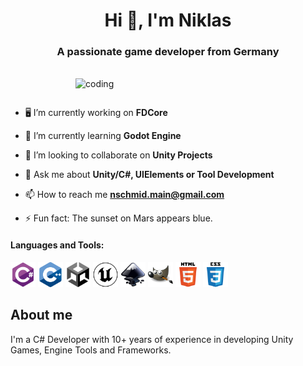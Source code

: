 <h1 align="center">Hi 👋, I'm Niklas</h1>
<h3 align="center">A passionate game developer from Germany</h3>
<br>

<img align="right" alt="coding" width="400" src="https://miro.medium.com/v2/resize:fit:1358/1*VMmvImch6VU5pc2VktY1uw.gif">

$~$
- 🖥 I’m currently working on **FDCore**

- 🧠 I’m currently learning **Godot Engine**

- 🤝 I’m looking to collaborate on **Unity Projects**

- 💬 Ask me about **Unity/C#, UIElements or Tool Development**

- 📫 How to reach me **nschmid.main@gmail.com**

- ⚡ Fun fact: The sunset on Mars appears blue.

#### Languages and Tools:

<p>
  <img src="https://raw.githubusercontent.com/devicons/devicon/master/icons/csharp/csharp-original.svg" alt="csharp" width="40" height="40"/>
  <img src="https://raw.githubusercontent.com/devicons/devicon/master/icons/cplusplus/cplusplus-original.svg" alt="cplusplus" width="40" height="40"/>
  <img src="https://raw.githubusercontent.com/devicons/devicon/master/icons/unity/unity-original.svg" alt="unity" width="40" height="40"/>
  <img src="https://raw.githubusercontent.com/devicons/devicon/master/icons/unrealengine/unrealengine-original.svg" alt="unreal" width="40" height="40"/>
  <img src="https://raw.githubusercontent.com/devicons/devicon/master/icons/inkscape/inkscape-original.svg" alt="inkscape" width="40" height="40"/>
  <img src="https://raw.githubusercontent.com/devicons/devicon/master/icons/gimp/gimp-original.svg" alt="gimp" width="40" height="40"/>
  <img src="https://raw.githubusercontent.com/devicons/devicon/master/icons/html5/html5-original-wordmark.svg" alt="html5" width="40" height="40"/>
  <img src="https://raw.githubusercontent.com/devicons/devicon/master/icons/css3/css3-original-wordmark.svg" alt="css3" width="40" height="40"/>
</p>

<!-- TO DO: add more details about me later -->
## About me
I'm a C# Developer with 10+ years of experience in developing Unity Games, Engine Tools and Frameworks.

<!-- Video Games got me into programming. I love video games because they can teach you a lot while being interactive and entertaining at the same time.
At some point, I was enjoying them for more than what they show you.
I was wondering how the hell did they do this or that.

<!-- I graduated from SAE Institute Munich where I got my Diploma in Games Programming. Afterwards I extended my degree by Bachelor of Science. -->

<!-- I love talking about and discussing ideas for projects. Problem solving and finding the best (and/or quickest) solution is one of my passions.
Especially with at least one more person or a full team because you get more than one point of view and can spiral down to the right solution. 
If you want to discuss anything about your project and want a second opinion, hit me up :) -->







